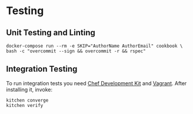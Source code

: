 # Testing

## Unit Testing and Linting

```
docker-compose run --rm -e SKIP="AuthorName AuthorEmail" cookbook \
bash -c "overcommit --sign && overcommit -r && rspec"
```

## Integration Testing

To run integration tests you need [Chef Development Kit](https://downloads.chef.io/chefdk)
and [Vagrant](https://www.vagrantup.com/).
After installing it, invoke:

```
kitchen converge
kitchen verify
```
